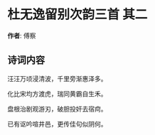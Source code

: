 # 杜无逸留别次韵三首  其二

**作者**: 傅察

## 诗词内容

汪汪万顷浸清波，千里旁渐惠泽多。

化比宋均方渡虎，瑞同黄霸自生禾。

盘根治剧观游刃，破胆投奸去宿疴。

已有讴吟喧井邑，更传佳句似阴何。

